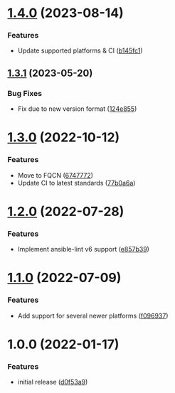 # [1.4.0](https://github.com/de-it-krachten/ansible-role-github_cli/compare/v1.3.1...v1.4.0) (2023-08-14)


### Features

* Update supported platforms & CI ([b145fc1](https://github.com/de-it-krachten/ansible-role-github_cli/commit/b145fc1b139f465b2031716c5ea445d9895a3720))

## [1.3.1](https://github.com/de-it-krachten/ansible-role-github_cli/compare/v1.3.0...v1.3.1) (2023-05-20)


### Bug Fixes

* Fix due to new version format ([124e855](https://github.com/de-it-krachten/ansible-role-github_cli/commit/124e85522db07a3f6685ec70f9fde8d52fc37dd9))

# [1.3.0](https://github.com/de-it-krachten/ansible-role-github_cli/compare/v1.2.0...v1.3.0) (2022-10-12)


### Features

* Move to FQCN ([6747772](https://github.com/de-it-krachten/ansible-role-github_cli/commit/6747772b2271d7852ae69eeebc542fa52f38613f))
* Update CI to latest standards ([77b0a6a](https://github.com/de-it-krachten/ansible-role-github_cli/commit/77b0a6a08ccf0b9176c7769a1b081dfe7cdef1e0))

# [1.2.0](https://github.com/de-it-krachten/ansible-role-github_cli/compare/v1.1.0...v1.2.0) (2022-07-28)


### Features

* Implement ansible-lint v6 support ([e857b39](https://github.com/de-it-krachten/ansible-role-github_cli/commit/e857b396a18237258a199906971f7ab1ed6ae080))

# [1.1.0](https://github.com/de-it-krachten/ansible-role-github_cli/compare/v1.0.0...v1.1.0) (2022-07-09)


### Features

* Add support for several newer platforms ([f096937](https://github.com/de-it-krachten/ansible-role-github_cli/commit/f09693779dc91defcafd2b4e74c8c8bbff409fdf))

# 1.0.0 (2022-01-17)


### Features

* initial release ([d0f53a9](https://github.com/de-it-krachten/ansible-role-github_cli/commit/d0f53a9417c0a6da614aaf29fe09b74539299c14))
